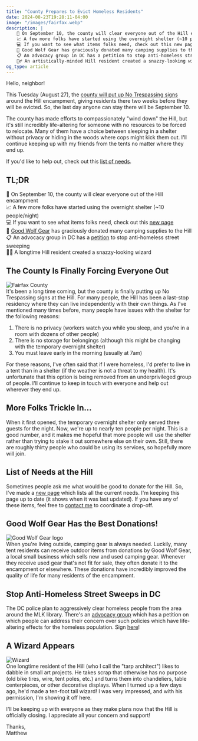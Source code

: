 ```yaml
---
title: "County Prepares to Evict Homeless Residents"
date: 2024-08-23T19:28:11-04:00
image: "/images/fairfax.webp"
description: |
    🚫 On September 10, the county will clear everyone out of the Hill encampment  
    📈 A few more folks have started using the overnight shelter (~10 people/night)  
    💻 If you want to see what items folks need, check out this new page  
    🐺 Good Wolf Gear has graciously donated many camping supplies to the Hill  
    📋 An advocacy group in DC has a petition to stop anti-homeless street sweeping  
    🧙‍♂️ An artistically-minded Hill resident created a snazzy-looking wizard  
og_type: article
---
```


Hello, neighbor!  

This Tuesday (August 27), the [county will put up No Trespassing signs](https://www.ffxnow.com/2024/08/22/just-in-fairfax-county-to-clear-reston-homeless-camp-starting-next-week/?utm_source=FFXnow&utm_campaign=68e78209f3-EMAIL_CAMPAIGN_2024_08_22_08_01&utm_medium=email&utm_term=0_0e108e56de-68e78209f3-%5BLIST_EMAIL_ID%5D&mc_cid=68e78209f3) around the Hill encampment, giving residents there two weeks before they will be evicted. So, the last day anyone can stay there will be September 10.  

The county has made efforts to compassionately "wind down" the Hill, but it's still incredibly life-altering for someone with no resources to be forced to relocate. Many of them have a choice between sleeping in a shelter without privacy or hiding in the woods where cops might kick them out. I'll continue keeping up with my friends from the tents no matter where they end up.

If you'd like to help out, check out this [list of needs](/needs).

## TL;DR
🚫 On September 10, the county will clear everyone out of the Hill encampment  
📈 A few more folks have started using the overnight shelter (~10 people/night)  
💻 If you want to see what items folks need, check out this [new page](/needs)  
🐺 [Good Wolf Gear](https://www.goodwolfgear.com/) has graciously donated many camping supplies to the Hill  
📋 An advocacy group in DC has a [petition](https://actionnetwork.org/petitions/stop-the-implementation-of-hostile-anti-homeless-policies-at-dc-public-librarie?source=direct_link&) to stop anti-homeless street sweeping  
🧙‍♂️ A longtime Hill resident created a snazzy-looking wizard  

## The County Is Finally Forcing Everyone Out
![Fairfax County](/images/fairfax.webp)  
It's been a long time coming, but the county is finally putting up No Trespassing signs at the Hill. For many people, the Hill has been a last-stop residency where they can live independently with their own things. As I've mentioned many times before, many people have issues with the shelter for the following reasons:  

1. There is no privacy (workers watch you while you sleep, and you're in a room with dozens of other people)
2. There is no storage for belongings (although this might be changing with the temporary overnight shelter)
3. You must leave early in the morning (usually at 7am)

For these reasons, I've often said that if I were homeless, I'd prefer to live in a tent than in a shelter (if the weather is not a threat to my health). It's unfortunate that this option is being removed from an underprivileged group of people. I'll continue to keep in touch with everyone and help out wherever they end up.

## More Folks Trickle In...
When it first opened, the temporary overnight shelter only served three guests for the night. Now, we're up to nearly ten people per night. This is a good number, and it makes me hopeful that more people will use the shelter rather than trying to stake it out somewhere else on their own. Still, there are roughly thirty people who could be using its services, so hopefully more will join.

## List of Needs at the Hill
Sometimes people ask me what would be good to donate for the Hill. So, I've made a [new page](/needs) which lists all the current needs. I'm keeping this page up to date (it shows when it was last updated). If you have any of these items, feel free to [contact me](/contact) to coordinate a drop-off.

## Good Wolf Gear Has the Best Donations!
![Good Wolf Gear logo](/images/goodwolf.webp)  
When you're living outside, camping gear is always needed. Luckily, many tent residents can receive outdoor items from donations by Good Wolf Gear, a local small business which sells new and used camping gear. Whenever they receive used gear that's not fit for sale, they often donate it to the encampment or elsewhere. These donations have incredibly improved the quality of life for many residents of the encampment.

## Stop Anti-Homeless Street Sweeps in DC
The DC police plan to aggressively clear homeless people from the area around the MLK library. There's an [advocacy group](https://linktr.ee/stopthesweepsdc) which has a petition on which people can address their concern over such policies which have life-altering effects for the homeless population. Sign [here](https://actionnetwork.org/petitions/stop-the-implementation-of-hostile-anti-homeless-policies-at-dc-public-librarie?source=direct_link&)!

## A Wizard Appears
![Wizard](/images/wizard.webp)  
One longtime resident of the Hill (who I call the "tarp architect") likes to dabble in small art projects. He takes scrap that otherwise has no purpose (old bike tires, wire, tent poles, etc.) and turns them into chandeliers, table centerpieces, or other decorative displays. When I turned up a few days ago, he'd made a ten-foot tall wizard! I was very impressed, and with his permission, I'm showing it off here.  

I'll be keeping up with everyone as they make plans now that the Hill is officially closing. I appreciate all your concern and support!  

Thanks,  
Matthew